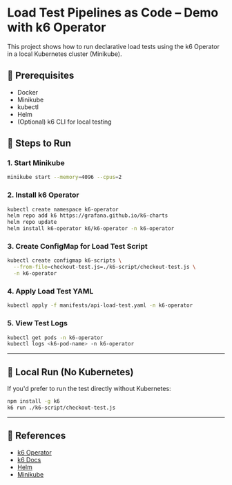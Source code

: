# Load Test Pipelines as Code – Demo with k6 Operator

This project shows how to run declarative load tests using the k6 Operator in a local Kubernetes cluster (Minikube).

## 🧰 Prerequisites

- Docker
- Minikube
- kubectl
- Helm
- (Optional) k6 CLI for local testing

## 🚀 Steps to Run

### 1. Start Minikube

```bash
minikube start --memory=4096 --cpus=2
```

### 2. Install k6 Operator

```bash
kubectl create namespace k6-operator
helm repo add k6 https://grafana.github.io/k6-charts
helm repo update
helm install k6-operator k6/k6-operator -n k6-operator
```

### 3. Create ConfigMap for Load Test Script

```bash
kubectl create configmap k6-scripts \
  --from-file=checkout-test.js=./k6-script/checkout-test.js \
  -n k6-operator
```

### 4. Apply Load Test YAML

```bash
kubectl apply -f manifests/api-load-test.yaml -n k6-operator
```

### 5. View Test Logs

```bash
kubectl get pods -n k6-operator
kubectl logs <k6-pod-name> -n k6-operator
```

---

## 🧪 Local Run (No Kubernetes)

If you'd prefer to run the test directly without Kubernetes:

```bash
npm install -g k6
k6 run ./k6-script/checkout-test.js
```

---

## 📎 References

- [k6 Operator](https://github.com/grafana/k6-operator)
- [k6 Docs](https://k6.io/docs/)
- [Helm](https://helm.sh/)
- [Minikube](https://minikube.sigs.k8s.io/)
